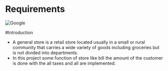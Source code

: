 # Requirements

![Google](https://www.google.com/url?sa=i&url=https%3A%2F%2Fwww.shutterstock.com%2Fsearch%2Fgrocery%2Bbill&psig=AOvVaw3lcllDgO85gq0qgtJR_XEt&ust=1648959956899000&source=images&cd=vfe&ved=2ahUKEwij643VxPT2AhVLQGwGHaxICIEQr4kDegUIARDpAQ)

#Introduction

* A general store is a  retail store located usually in a small or rural community that carries a wide variety of goods including groceries but is not divided into departments.
* In this project some function of store like bill the amount of the customer is done with the all taxes and all are implemented.


